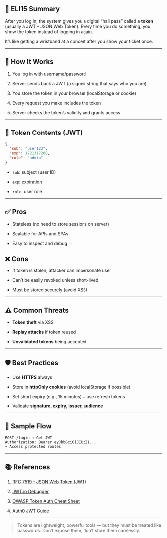 ## 📘 ELI15 Summary

After you log in, the system gives you a digital “hall pass” called a **token** (usually a JWT – JSON Web Token). Every time you do something, you show the token instead of logging in again.

It’s like getting a wristband at a concert after you show your ticket once.

---

## 🧠 How It Works

1. You log in with username/password
    
2. Server sends back a JWT (a signed string that says who you are)
    
3. You store the token in your browser (localStorage or cookie)
    
4. Every request you make includes the token
    
5. Server checks the token’s validity and grants access
    

---

## 🧩 Token Contents (JWT)

```json
{
  "sub": "user123",
  "exp": 1721317200,
  "role": "admin"
}
```

- `sub`: subject (user ID)
    
- `exp`: expiration
    
- `role`: user role
    

---

## ✅ Pros

- Stateless (no need to store sessions on server)
    
- Scalable for APIs and SPAs
    
- Easy to inspect and debug
    

## ❌ Cons

- If token is stolen, attacker can impersonate user
    
- Can’t be easily revoked unless short-lived
    
- Must be stored securely (avoid XSS)
    

---

## ⚠️ Common Threats

- **Token theft** via XSS
    
- **Replay attacks** if token reused
    
- **Unvalidated tokens** being accepted
    

---

## 🛡️ Best Practices

- Use **HTTPS** always
    
- Store in **httpOnly cookies** (avoid localStorage if possible)
    
- Set short expiry (e.g., 15 minutes) + use refresh tokens
    
- Validate **signature, expiry, issuer, audience**
    

---

## 🧪 Sample Flow

```http
POST /login → Get JWT
Authorization: Bearer eyJhbGciOiJIUzI1...
→ Access protected routes
```

---

## 📚 References

1. [RFC 7519 - JSON Web Token (JWT)](https://datatracker.ietf.org/doc/html/rfc7519)
    
2. [JWT.io Debugger](https://jwt.io/)
    
3. [OWASP Token Auth Cheat Sheet](https://cheatsheetseries.owasp.org/cheatsheets/JSON_Web_Token_for_Java_Cheat_Sheet.html)
    
4. [Auth0 JWT Guide](https://auth0.com/docs/secure/tokens/json-web-tokens)
    

---

> Tokens are lightweight, powerful tools — but they must be treated like passwords. Don’t expose them, don’t store them carelessly.